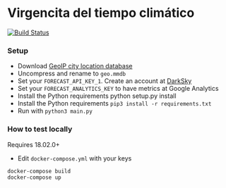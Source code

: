 # Virgencita del tiempo climático

[![Build Status](https://travis-ci.org/reynico/virgencita.svg?branch=master)](https://travis-ci.org/reynico/virgencita)

### Setup
- Download [GeoIP city location database](https://dev.maxmind.com/geoip/geoip2/geolite2/)
- Uncompress and rename to `geo.mmdb`
- Set your `FORECAST_API_KEY_1`. Create an account at [DarkSky](https://darksky.net/)
- Set your `FORECAST_ANALYTICS_KEY` to have metrics at Google Analytics
- Install the Python requirements python setup.py install
- Install the Python requirements `pip3 install -r requirements.txt`
- Run with `python3 main.py`

### How to test locally
Requires 18.02.0+
- Edit `docker-compose.yml` with your keys
```
docker-compose build
docker-compose up
```
